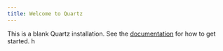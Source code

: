 ```yaml
---
title: Welcome to Quartz
---
```


This is a blank Quartz installation.
See the [documentation](https://quartz.jzhao.xyz) for how to get started.
h